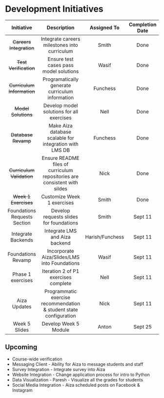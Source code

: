 # Development Initiatives

| Initiative | Description | Assigned To | Completion Date |
|:----------:|:-----------:|:-----------:|:--------:|
| ~~Careers Integration~~ | Integrate careers milestones into curriculum | Smith | Done |
| ~~Test Verification~~ | Ensure test cases pass model solutions | Wasif | Done |
| ~~Curriculum Information~~ | Programatically generate curriculum information | Funchess |  Done |
| ~~Model Solutions~~ | Develop model solutions for all exercises | Nell | Done |
| ~~Database Revamp~~ | Make Aiza database scalable for integration with LMS DB | Funchess | Done |
| ~~Curriculum Validation~~ | Ensure README files of curriculum repositories are consistent with sildes | Nick | Done |
| ~~Week 1 Exercises~~ | Customize Week 1 exercises | Smith | Done |
| Foundations Requests Section | Develop requests slides for foundations | Smith | Sept 11 |
| Integrate Backends | Integrate LMS and Aiza backend | Harish/Funchess | Sept 11 |
| Foundations Revamp | Incorporate Aiza/Slides/LMS into Foundations | Wasif | Sept 11 |
| Phase 1 exercises | Iteration 2 of P1 exercises complete | Nell | Sept 11 | 
| Aiza Updates | Programmatic exercise recommendation & student state configuration | Nick | Sept 11 |
| Week 5 Slides | Develop Week 5 Module | Anton |  Sept 25 |


## Upcoming
* Course-wide verification
* Messaging Client - Ability for Aiza to message students and staff
* Survey Integration - Integrate survey into Aiza
* Website Integration - Change application process for intro to Python
* Data Visualization - Paresh - Visualize all the grades for students
* Social Media Integration - Aiza scheduled posts on Facebook & Instagram
